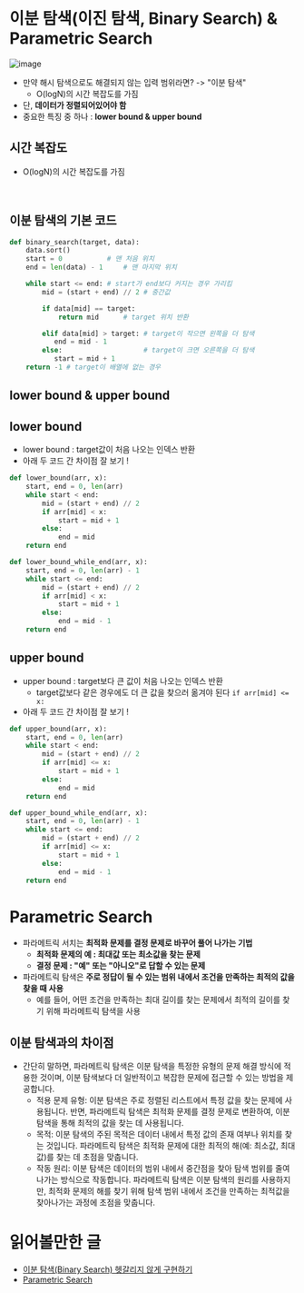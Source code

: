 
# 이분 탐색(이진 탐색, Binary Search) & Parametric Search 

![image](https://github.com/AAISSJ/AlgorithmStudy/assets/76966915/2c82b3c6-9b48-4039-baf8-bd4bce696379)

- 만약 해시 탐색으로도 해결되지 않는 입력 범위라면? -> "이분 탐색"
  - O(logN)의 시간 복잡도를 가짐
- 단, **데이터가 정렬되어있어야 함** 
- 중요한 특징 중 하나 : **lower bound & upper bound**

## 시간 복잡도 
- O(logN)의 시간 복잡도를 가짐

<br>

## 이분 탐색의 기본 코드 
```python
def binary_search(target, data):
    data.sort()
    start = 0 			# 맨 처음 위치
    end = len(data) - 1 	# 맨 마지막 위치

    while start <= end: # start가 end보다 커지는 경우 가리킴 
        mid = (start + end) // 2 # 중간값

        if data[mid] == target:
            return mid 		# target 위치 반환

        elif data[mid] > target: # target이 작으면 왼쪽을 더 탐색
           end = mid - 1
        else:                    # target이 크면 오른쪽을 더 탐색
           start = mid + 1
    return -1 # target이 배열에 없는 경우
```

## lower bound & upper bound

## lower bound 
- lower bound : target값이 처음 나오는 인덱스 반환 
- 아래 두 코드 간 차이점 잘 보기 !
```python
def lower_bound(arr, x):
    start, end = 0, len(arr)
    while start < end:
        mid = (start + end) // 2
        if arr[mid] < x:
            start = mid + 1
        else:
            end = mid
    return end
```
```python
def lower_bound_while_end(arr, x):
    start, end = 0, len(arr) - 1
    while start <= end:
        mid = (start + end) // 2
        if arr[mid] < x:
            start = mid + 1
        else:
            end = mid - 1
    return end
```


## upper bound 
- upper bound : target보다 큰 값이 처음 나오는 인덱스 반환
  - target값보다 같은 경우에도 더 큰 값을 찾으러 옮겨야 된다 `if arr[mid] <= x:`
- 아래 두 코드 간 차이점 잘 보기 !

```python
def upper_bound(arr, x):
    start, end = 0, len(arr)
    while start < end:
        mid = (start + end) // 2
        if arr[mid] <= x: 
            start = mid + 1
        else:
            end = mid
    return end
```

```python
def upper_bound_while_end(arr, x):
    start, end = 0, len(arr) - 1
    while start <= end:
        mid = (start + end) // 2
        if arr[mid] <= x:
            start = mid + 1
        else:
            end = mid - 1
    return end
```

# Parametric Search 
- 파라메트릭 서치는 **최적화 문제를 결정 문제로 바꾸어 풀어 나가는 기법**
  - **최적화 문제의 예 : 최대값 또는 최소값을 찾는 문제**
  - **결정 문제 : "예" 또는 "아니오"로 답할 수 있는 문제**
- 파라메트릭 탐색은 **주로 정답이 될 수 있는 범위 내에서 조건을 만족하는 최적의 값을 찾을 때 사용**
  - 예를 들어, 어떤 조건을 만족하는 최대 길이를 찾는 문제에서 최적의 길이를 찾기 위해 파라메트릭 탐색을 사용
  
## 이분 탐색과의 차이점  
- 간단히 말하면, 파라메트릭 탐색은 이분 탐색을 특정한 유형의 문제 해결 방식에 적용한 것이며, 이분 탐색보다 더 일반적이고 복잡한 문제에 접근할 수 있는 방법을 제공합니다.
  - 적용 문제 유형: 이분 탐색은 주로 정렬된 리스트에서 특정 값을 찾는 문제에 사용됩니다. 반면, 파라메트릭 탐색은 최적화 문제를 결정 문제로 변환하여, 이분 탐색을 통해 최적의 값을 찾는 데 사용됩니다.
  - 목적: 이분 탐색의 주된 목적은 데이터 내에서 특정 값의 존재 여부나 위치를 찾는 것입니다. 파라메트릭 탐색은 최적화 문제에 대한 최적의 해(예: 최소값, 최대값)를 찾는 데 초점을 맞춥니다.
  - 작동 원리: 이분 탐색은 데이터의 범위 내에서 중간점을 찾아 탐색 범위를 줄여 나가는 방식으로 작동합니다. 파라메트릭 탐색은 이분 탐색의 원리를 사용하지만, 최적화 문제의 해를 찾기 위해 탐색 범위 내에서 조건을 만족하는 최적값을 찾아나가는 과정에 초점을 맞춥니다.


# 읽어볼만한 글

- [이분 탐색(Binary Search) 헷갈리지 않게 구현하기 ](https://www.acmicpc.net/blog/view/109)
- [Parametric Search](https://heytech.tistory.com/97)
